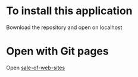 # To install this application

Вownload the repository and open on localhost

 # Open with Git pages

Open [sale-of-web-sites](https://mrbushik.github.io/sale-of-web-sites/) 
